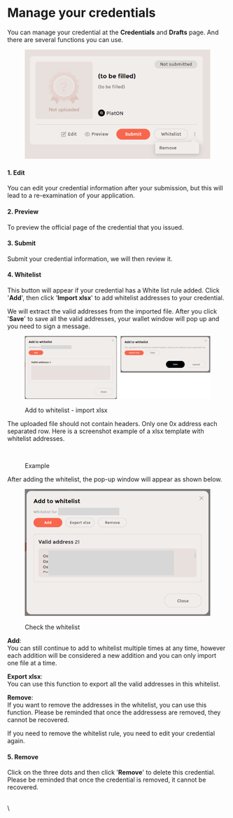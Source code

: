# Manage your credentials

You can manage your credential at the **Credentials** and **Drafts** page. And there are several functions you can use.

<figure><img src="../.gitbook/assets/image (9).png" alt=""><figcaption></figcaption></figure>

#### 1. Edit

You can edit your credential information after your submission, but this will lead to a re-examination of your application.



#### 2. Preview

To preview the official page of the credential that you issued.



#### 3. Submit

Submit your credential information, we will then review it.



#### 4. Whitelist <a href="#4.-whitelist" id="4.-whitelist"></a>

This button will appear if your credential has a White list rule added. Click '**Add**', then click '**Import xlsx**' to add whitelist addresses to your credential.&#x20;

We will extract the valid addresses from the imported file. After you click '**Save**' to save all the valid addresses, your wallet window will pop up and you need to sign a message.

<figure><img src="../.gitbook/assets/image (14).png" alt=""><figcaption><p>Add to whitelist - import xlsx</p></figcaption></figure>



The uploaded file should not contain headers. Only one 0x address each separated row. Here is a screenshot example of a xlsx template with whitelist addresses.

<figure><img src="https://lh5.googleusercontent.com/Q3FbwRwsfdhMqzYNiv_7I68JRa9W2G9uZZYochg8Lin2z6Nfmy7A-IGA_4K6woaGG9B6Qf7SjA13WxIHjrlSKtWpikZtHTt4rxm2ywmS5cMSPGWtp4rIqLVcDo3VuclIN8SSCQ5FB8t_i1FCxNSwWz5D5LwxlZZA5Ee40cP0af1sIv0zlH1r_cj9IT_a-g" alt=""><figcaption><p>Example</p></figcaption></figure>



After adding the whitelist, the pop-up window will appear as shown below.&#x20;

<figure><img src="../.gitbook/assets/image (2) (1).png" alt=""><figcaption><p>Check the whitelist</p></figcaption></figure>

**Add**: \
You can still continue to add to whitelist multiple times at any time, however each addition will be considered a new addition and you can only import one file at a time.

**Export xlsx**: \
You can use this function to export all the valid addresses in this whitelist.

**Remove**:\
If you want to remove the addresses in the whitelist, you can use this function. Please be reminded that once the addressess are removed, they cannot be recovered.

If you need to remove the whitelist rule, you need to edit your credential again.



#### 5. Remove

Click on the three dots and then click '**Remove**' to delete this credential. Please be reminded that once the credential is removed, it cannot be recovered.

\
\
